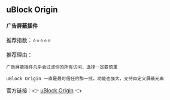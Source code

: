 ## uBlock Origin

#### 广告屏蔽插件

推荐指数：⭐⭐⭐⭐⭐

推荐理由：

    广告屏蔽插件几乎会过滤你的所有访问，选择一定要慎重

    uBlock Origin 一直是最可信任的那一批，功能也强大，支持自定义屏蔽元素

官方链接：👉 [uBlock Origin](
https://chrome.google.com/webstore/detail/ublock-origin/cjpalhdlnbpafiamejdnhcphjbkeiagm
) 👈












